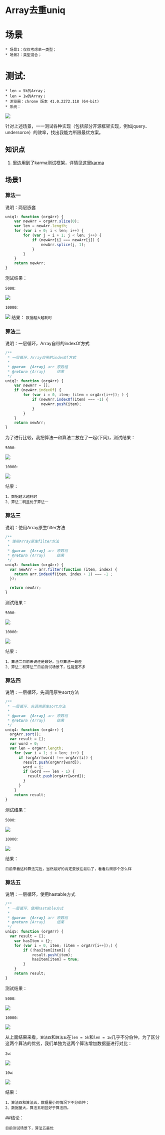 # Array去重uniq

场景
==================================
```
* 场景1：仅仅考虑单一类型；
* 场景2：类型混合；
```
测试:
==================================
```
* len = 5k的Array；
* len = 1w的Array；
* 浏览器：chrome 版本 41.0.2272.118 (64-bit)
* 系统：
```
![](https://github.com/hanyangecho/js-lessons/blob/master/lesson1-Array-uniq/img/34.pic.jpg)

针对上述场景，一一测试各种实现（包括部分开源框架实现，例如jquery、undersorce）的效率，找出我能力所限最优方案。

## 知识点

1. 里边用到了karma测试框架，详情见这里[karma]

## 场景1

### 算法一
说明：两层嵌套
```javascript
uniq1: function (orgArr) {
    var newArr = orgArr.slice(0);
    var len = newArr.length;
    for (var i = 0; i < len; i++) {
        for (var j = i + 1; j < len; j++) {
            if (newArr[i] === newArr[j]) {
                newArr.splice(j, 1);
            }           
        }
    }
    return newArr;
}
```
测试结果：

`5000`:

![](https://github.com/hanyangecho/js-lessons/blob/master/lesson1-Array-uniq/img/11.pic.jpg)

`10000`:

![](https://github.com/hanyangecho/js-lessons/blob/master/lesson1-Array-uniq/img/12.pic.jpg)
结果：
`数据越大越耗时`

### 算法二
说明：一层循环，Array自带的indexOf方式
```javascript
/**
 * 一层循环，Array自带的indexOf方式
 * 
 * @param  {Array} arr 原数组
 * @return {Array}     结果
 */
uniq2: function (orgArr) {
    var newArr = [];
    if (newArr.indexOf) {
        for (var i = 0, item; (item = orgArr[i++]); ) {
            if (newArr.indexOf(item) === -1) {
                newArr.push(item);
            }
        }
    } 
    return newArr;
}
```
为了进行比较，我把算法一和算法二放在了一起(下同)，测试结果：

`5000`:

![](https://github.com/hanyangecho/js-lessons/blob/master/lesson1-Array-uniq/img/36.pic.jpg)

`10000`:

![](https://github.com/hanyangecho/js-lessons/blob/master/lesson1-Array-uniq/img/37.pic.jpg)

结果：
```
1、数据越大越耗时
2、算法二明显优于算法一
```

### 算法三
说明：使用Array原生filter方法
```javascript
/**
 * 使用Array原生filter方法
 * 
 * @param  {Array} arr 原数组
 * @return {Array}     结果
 */
uniq3: function (orgArr) {
  var newArr = arr.filter(function (item, index) {
    return arr.indexOf(item, index + 1) === -1 ;
  });

  return newArr;
}
```
测试结果：

`5000`:

![](https://github.com/hanyangecho/js-lessons/blob/master/lesson1-Array-uniq/img/38.pic.jpg)

`10000`:

![](https://github.com/hanyangecho/js-lessons/blob/master/lesson1-Array-uniq/img/39.pic.jpg)

结果：
```
1、算法二目前来说还是最好，当然算法一最差
2、算法二和算法三目前测试场景下，性能差不多
```

### 算法四
说明：一层循环，先调用原生sort方法
```javascript
/**
 * 一层循环，先调用原生sort方法
 * 
 * @param  {Array} arr 原数组
 * @return {Array}     结果
 */
uniq4: function (orgArr) {
  orgArr.sort();
  var result = [];
  var word = 0;
  var len = orgArr.length;
    for (var i = 1; i < len; i++) {
      if (orgArr[word] !== orgArr[i]) {
        result.push(orgArr[word]);
        word = i;
        if (word === len - 1) {
          result.push(orgArr[word]);
        }
      }
    }
    return result;
}
```
测试结果：

`5000`:

![](https://github.com/hanyangecho/js-lessons/blob/master/lesson1-Array-uniq/img/40.pic.jpg)

`10000`:

![](https://github.com/hanyangecho/js-lessons/blob/master/lesson1-Array-uniq/img/68.pic.jpg)

结果：
```
目前来看这种算法完胜，当然最好的肯定要放在最后了，看看后面那个怎么样
```

### 算法五
说明：一层循环，使用hastable方式
```javascript
/**
 * 一层循环，使用hastable方式
 * 
 * @param  {Array} arr 原数组
 * @return {Array}     结果
 */
uniq5: function (orgArr) {
  var result = [];
    var hasItem = {};
    for (var i = 0, item; (item = orgArr[i++]);) {
        if (!hasItem[item]) {
            result.push(item);
            hasItem[item] = true;
        }
    }
    return result;
}
```
测试结果：

`5000`:

![](https://github.com/hanyangecho/js-lessons/blob/master/lesson1-Array-uniq/img/69.pic.jpg)

`10000`:

![](https://github.com/hanyangecho/js-lessons/blob/master/lesson1-Array-uniq/img/70.pic.jpg)

从上面结果来看，`算法四`和`算法五`在`len = 5k`和`len = 1w`几乎不分伯仲，为了区分这两个算法的优劣，我们单独为这两个算法增加数据量进行对比：

`2w`:

![](https://github.com/hanyangecho/js-lessons/blob/master/lesson1-Array-uniq/img/71.pic.jpg)

`10w`:

![](https://github.com/hanyangecho/js-lessons/blob/master/lesson1-Array-uniq/img/72.pic.jpg)

结果：
```
1、算法四和算法五，数据量小的情况下不分伯仲；
2、数据量大，算法五明显好于算法四。
```

##结论：
```
目前测试场景下，算法五最优
```

[karma]: https://github.com/hanyangecho/karma-mocha-requriejs-phantomjs




